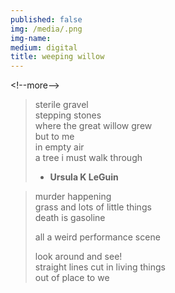 ```yaml
---
published: false
img: /media/.png
img-name:
medium: digital
title: weeping willow
---
```

\<!--more--\>
  
  
> sterile gravel  
> stepping stones  
> where the great willow grew  
> but to me  
> in empty air  
> a tree i must walk through  
> - **Ursula K LeGuin**
  
  
  
> murder happening  
> grass and lots of little things  
> death is gasoline  
>   
> all a weird performance scene  
> 
> look around and see!  
> straight lines cut in living things  
> out of place to we

